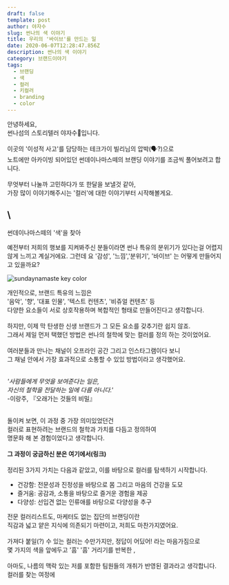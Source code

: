```yaml
---
draft: false
template: post
author: 야자수
slug: 썬나의 색 이야기
title: 우리의 '바이브'를 만드는 일
date: 2020-06-07T12:28:47.856Z
description: 썬나의 색 이야기
category: 브랜드이야기
tags:
  - 브랜딩
  - 색
  - 컬러
  - 키컬러
  - branding
  - color
---
```

안녕하세요,\
썬나섬의 스토리텔러 야자수🌴입니다.\
\
이곳의 '이성적 사고'를 담당하는 테크가이 빌리님의 압박(🗣?)으로\
노트에만 아카이빙 되어있던 썬데이나마스떼의 브랜딩 이야기를 조금씩 풀어보려고 합니다.\
\
무엇부터 나눌까 고민하다가 또 한달을 보낼것 같아,\
가장 많이 이야기해주시는 '컬러'에 대한 이야기부터 시작해볼게요.

## \
썬데이나마스떼의 '색'을 찾아

예전부터 저희의 행보를 지켜봐주신 분들이라면 썬나 특유의 분위기가 있다는걸 어렵지 않게 느끼고 계실거에요. 그런데 요 '감성', '느낌','분위기', '바이브' 는 어떻게 만들어지고 있을까요?

![sundaynamaste key color](/media/sunna_color2.jpg "sundaynamaste key color")

개인적으로, 브랜드 특유의 느낌은\
'음악', '향', '대표 인물', '텍스트 컨텐츠', '비쥬얼 컨텐츠' 등\
다양한 요소들이 서로 상호작용하며 복합적인 형태로 만들어진다고 생각합니다.\
\
하지만, 이제 막 탄생한 신생 브랜드가 그 모든 요소를 갖추기란 쉽지 않죠.\
그래서 제일 먼저 택했던 방법은 썬나의 철학에 맞는 컬러를 정의 하는 것이었어요.\
\
여러분들과 만나는 채널이 오프라인 공간 그리고 인스타그램이다 보니\
그 채널 안에서 가장 효과적으로 소통할 수 있있 방법이라고 생각했어요.

\
*'사람들에게 무엇을 보여준다는 일은,*\
*자신의 철학을 전달하는 일에 다름 아니다.'*\
  -이랑주, 『오래가는 것들의 비밀』

\
돌이켜 보면, 이 과정 중 가장 의미있었던건\
컬러로 표현하려는 브랜드의 철학과 가치를 다듬고 정의하여\
명문화 해 본 경험이었다고 생각합니다.\
\
**그 과정이 궁금하신 분은 여기에서(링크)**\
\
정리된 3가지 가치는 다음과 같았고, 이를 바탕으로 컬러를 탐색하기 시작합니다. 

* 건강함: 전문성과 진정성을 바탕으로 몸 그리고 마음의 건강을 도모
* 즐거움: 공감과, 소통을 바탕으로 즐거운 경험을 제공
* 다양성: 선입견 없는 인류애를 바탕으로 다양성을 추구

전문 컬러리스트도, 마케터도 없는 집단의 브랜딩이란\
직감과 넓고 얕은 지식에 의존되기 마련이고, 저희도 마찬가지였어요.\
\
가져다 붙일(?) 수 있는 컬러는 수만가지만, 정답이 어딨어! 라는 마음가짐으로\
몇 가지의 색을 앞에두고 '흠' '흠' 거리기를 반복한 , \
\
아마도, 나름의 맥락 있는 저를 포함한 팀원들의 개취가 반영된 결과라고 생각합니다.\
컬러를 찾는 여정에